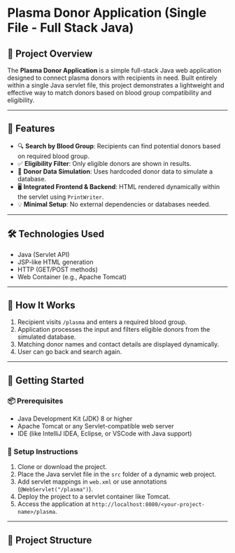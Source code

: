 # Plasma Donor Application (Single File - Full Stack Java)

## 📌 Project Overview

The **Plasma Donor Application** is a simple full-stack Java web application designed to connect plasma donors with recipients in need. Built entirely within a single Java servlet file, this project demonstrates a lightweight and effective way to match donors based on blood group compatibility and eligibility.

---

## 🧩 Features

- 🔍 **Search by Blood Group**: Recipients can find potential donors based on required blood group.
- ✅ **Eligibility Filter**: Only eligible donors are shown in results.
- 🧾 **Donor Data Simulation**: Uses hardcoded donor data to simulate a database.
- 🖥️ **Integrated Frontend & Backend**: HTML rendered dynamically within the servlet using `PrintWriter`.
- 💡 **Minimal Setup**: No external dependencies or databases needed.

---

## 🛠️ Technologies Used

- Java (Servlet API)
- JSP-like HTML generation
- HTTP (GET/POST methods)
- Web Container (e.g., Apache Tomcat)

---

## 🧪 How It Works

1. Recipient visits `/plasma` and enters a required blood group.
2. Application processes the input and filters eligible donors from the simulated database.
3. Matching donor names and contact details are displayed dynamically.
4. User can go back and search again.

---

## 🚀 Getting Started

### 📦 Prerequisites

- Java Development Kit (JDK) 8 or higher
- Apache Tomcat or any Servlet-compatible web server
- IDE (like IntelliJ IDEA, Eclipse, or VSCode with Java support)

### 🧰 Setup Instructions

1. Clone or download the project.
2. Place the Java servlet file in the `src` folder of a dynamic web project.
3. Add servlet mappings in `web.xml` or use annotations (`@WebServlet("/plasma")`).
4. Deploy the project to a servlet container like Tomcat.
5. Access the application at `http://localhost:8080/<your-project-name>/plasma`.

---

## 📂 Project Structure

